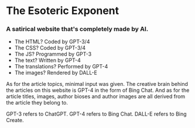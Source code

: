# The Esoteric Exponent
### A satirical website that's completely made by AI.

- The HTML? Coded by GPT-3/4
- The CSS? Coded by GPT-3/4
- The JS? Programmed by GPT-3
- The text? Written by GPT-4
- The translations? Performed by GPT-4
- The images? Rendered by DALL-E

As for the article topics, minimal input was given. The creative brain behind the articles on this website is GPT-4 in the form of Bing Chat. And as for the article titles, images, author bioses and author images are all derived from the article they belong to.

GPT-3 refers to ChatGPT. GPT-4 refers to Bing Chat. DALL-E refers to Bing Create.

